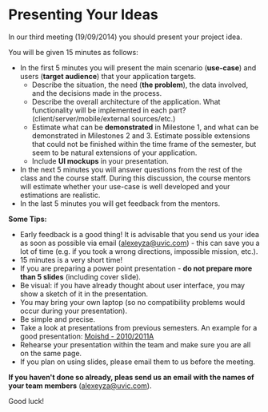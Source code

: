 # Presenting Your Ideas
In our third meeting (19/09/2014) you should present your project idea.

You will be given 15 minutes as follows:

- In the first 5 minutes you will present the main scenario (**use-case**) and users (**target audience**) that your application targets.
    - Describe the situation, the need (**the problem**), the data involved, and the decisions made in the process.
    - Describe the overall architecture of the application. What functionality will be implemented in each part? (client/server/mobile/external sources/etc.)
    - Estimate what can be **demonstrated** in Milestone 1, and what can be demonstrated in Milestones 2 and 3. Estimate possible extensions that could not be finished within the time frame of the semester, but seem to be natural extensions of your application.
    - Include **UI mockups** in your presentation.
- In the next 5 minutes you will answer questions from the rest of the class and the course staff. During this discussion, the course mentors will estimate whether your use-case is well developed and your estimations are realistic.
- In the last 5 minutes you will get feedback from the mentors.

**Some Tips:**

- Early feedback is a good thing! It is advisable that you send us your idea as soon as possible via email ([alexeyza@uvic.com](mailto:alexeyza@uvic.com)) - this can save you a lot of time (e.g. if you took a wrong directions, impossible mission, etc.).
- 15 minutes is a very short time!
- If you are preparing a power point presentation - **do not prepare more than 5 slides** (including cover slide).
- Be visual: if you have already thought about user interface, you may show a sketch of it in the presentation.
- You may bring your own laptop (so no compatibility problems would occur during your presentation).
- Be simple and precise.
- Take a look at presentations from previous semesters. An example for a good presentation: [Moishd - 2010/2011A](https://docs.google.com/viewer?a=v&pid=sites&srcid=ZGVmYXVsdGRvbWFpbnxjbG91ZHdlYjEwYXxneDoyOWIzOTg0NWQ5ZDQ3YTdh&pli=1)
- Rehearse your presentation within the team and make sure you are all on the same page.
- If you plan on using slides, please email them to us before the meeting.

**If you haven't done so already, pleas send us an email with the names of your team members** ([alexeyza@uvic.com](mailto:alexeyza@uvic.com)).

Good luck!